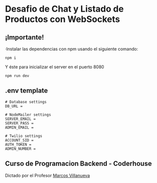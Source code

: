 # Desafio de Chat y Listado de Productos con WebSockets

## ¡Importante!
·Instalar las dependencias con npm usando el siguiente comando:
```
npm i
```
Y éste para inicializar el server en el puerto 8080
```
npm run dev
```

## .env template

```
# Database settings
DB_URL = 

# NodeMailer settings
SERVER_EMAIL = 
SERVER_PASS = 
ADMIN_EMAIL =

# Twilio settings
ACCOUNT_SID = 
AUTH_TOKEN = 
ADMIN_NUMBER =
```


## Curso de Programacion Backend - Coderhouse
Dictado por el Profesor [Marcos Villanueva](https://github.com/marcosvillanueva9)

